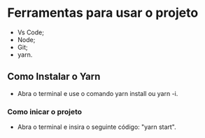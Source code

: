# Ferramentas para usar o projeto
- Vs Code;
- Node;
- Git;
- yarn.


## Como Instalar o Yarn

- Abra o terminal e use o comando yarn install ou yarn -i.


### Como inicar o projeto

- Abra o terminal e insira o seguinte código: "yarn start".
